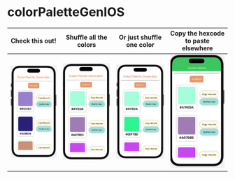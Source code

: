 # colorPaletteGenIOS

|  Check this out!    | Shuffle all the colors| Or just shuffle one color | Copy the hexcode to paste elsewhere |
| --------------- | --------------- | --------------- | --------------- |
| ![1](screenshots/1.png) | ![2](screenshots/2.png) | ![5](screenshots/5.png) | ![4](screenshots/4.png) |
